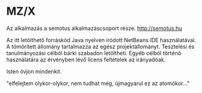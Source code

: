 # MZ/X

Az alkalmazás a semotus alkalmazáscsoport része. http://semotus.hu

Az itt letölthető forráskód Java nyelven íródott NetBeans IDE használatával. A tömörített állomány
tartalmazza az egész projektállományt. Tesztelési és tanulmányozási célból bárki szabadon letöltheti. Egyéb célból történő használatára az 
érvényben lévő licens feltételek az irányadóak.

Isten óvjon mindenkit.

"elfelejtem olykor-olykor, nem tudhat még, újmagyarul ez az atomókor..."

